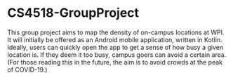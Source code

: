 # CS4518-GroupProject
This group project aims to map the density of on-campus locations at WPI. It will initially be offered as an Android mobile application, written in Kotlin. Ideally, users can quickly open the app to get a sense of how busy a given location is. If they deem it too busy, campus goers can avoid a certain area. (For those reading this in the future, the aim is to avoid crowds at the peak of COVID-19.)
